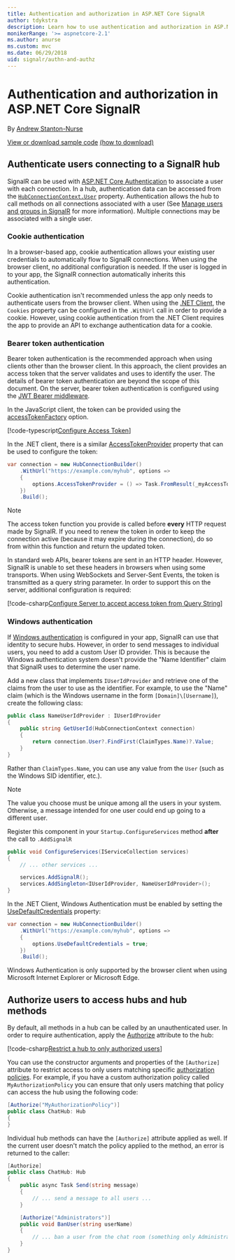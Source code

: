 ```yaml
---
title: Authentication and authorization in ASP.NET Core SignalR
author: tdykstra
description: Learn how to use authentication and authorization in ASP.NET Core SignalR.
monikerRange: '>= aspnetcore-2.1'
ms.author: anurse
ms.custom: mvc
ms.date: 06/29/2018
uid: signalr/authn-and-authz
---
```


# Authentication and authorization in ASP.NET Core SignalR

By [Andrew Stanton-Nurse](https://twitter.com/anurse)

[View or download sample code](https://github.com/aspnet/Docs/tree/master/aspnetcore/signalr/authn-and-authz/sample/) [(how to download)](xref:fundamentals/index#how-to-download-a-sample)

## Authenticate users connecting to a SignalR hub

SignalR can be used with [ASP.NET Core Authentication](xref:security/authentication/index) to associate a user with each connection. In a hub, authentication data can be accessed from the [`HubConnectionContext.User`](/dotnet/api/microsoft.aspnetcore.signalr.hubconnectioncontext.user) property. Authentication allows the hub to call methods on all connections associated with a user (See [Manage users and groups in SignalR](xref:signalr/groups) for more information). Multiple connections may be associated with a single user.

### Cookie authentication

In a browser-based app, cookie authentication allows your existing user credentials to automatically flow to SignalR connections. When using the browser client, no additional configuration is needed. If the user is logged in to your app, the SignalR connection automatically inherits this authentication.

Cookie authentication isn't recommended unless the app only needs to authenticate users from the browser client. When using the [.NET Client](xref:signalr/dotnet-client), the `Cookies` property can be configured in the `.WithUrl` call in order to provide a cookie. However, using cookie authentication from the .NET Client requires the app to provide an API to exchange authentication data for a cookie.

### Bearer token authentication

Bearer token authentication is the recommended approach when using clients other than the browser client. In this approach, the client provides an access token that the server validates and uses to identify the user. The details of bearer token authentication are beyond the scope of this document. On the server, bearer token authentication is configured using the [JWT Bearer middleware](/dotnet/api/microsoft.extensions.dependencyinjection.jwtbearerextensions.addjwtbearer).

In the JavaScript client, the token can be provided using the [accessTokenFactory](xref:signalr/configuration#configure-bearer-authentication) option.

[!code-typescript[Configure Access Token](authn-and-authz/sample/wwwroot/js/chat.ts?range=63-65)]

In the .NET client, there is a similar [AccessTokenProvider](xref:signalr/configuration#configure-bearer-authentication) property that can be used to configure the token:

```csharp
var connection = new HubConnectionBuilder()
    .WithUrl("https://example.com/myhub", options =>
    { 
        options.AccessTokenProvider = () => Task.FromResult(_myAccessToken);
    })
    .Build();
```

> [!NOTE]
> The access token function you provide is called before **every** HTTP request made by SignalR. If you need to renew the token in order to keep the connection active (because it may expire during the connection), do so from within this function and return the updated token.

In standard web APIs, bearer tokens are sent in an HTTP header. However, SignalR is unable to set these headers in browsers when using some transports. When using WebSockets and Server-Sent Events, the token is transmitted as a query string parameter. In order to support this on the server, additional configuration is required:

[!code-csharp[Configure Server to accept access token from Query String](authn-and-authz/sample/Startup.cs?name=snippet)]

### Windows authentication

If [Windows authentication](xref:security/authentication/windowsauth) is configured in your app, SignalR can use that identity to secure hubs. However, in order to send messages to individual users, you need to add a custom User ID provider. This is because the Windows authentication system doesn't provide the "Name Identifier" claim that SignalR uses to determine the user name.

Add a new class that implements `IUserIdProvider` and retrieve one of the claims from the user to use as the identifier. For example, to use the "Name" claim (which is the Windows username in the form `[Domain]\[Username]`), create the following class:

```csharp
public class NameUserIdProvider : IUserIdProvider
{
    public string GetUserId(HubConnectionContext connection)
    {
        return connection.User?.FindFirst(ClaimTypes.Name)?.Value;
    }
}
```

Rather than `ClaimTypes.Name`, you can use any value from the `User` (such as the Windows SID identifier, etc.).

> [!NOTE]
> The value you choose must be unique among all the users in your system. Otherwise, a message intended for one user could end up going to a different user.

Register this component in your `Startup.ConfigureServices` method **after** the call to `.AddSignalR`

```csharp
public void ConfigureServices(IServiceCollection services)
{
    // ... other services ...

    services.AddSignalR();
    services.AddSingleton<IUserIdProvider, NameUserIdProvider>();
}
```

In the .NET Client, Windows Authentication must be enabled by setting the [UseDefaultCredentials](/dotnet/api/microsoft.aspnetcore.http.connections.client.httpconnectionoptions.usedefaultcredentials) property:

```csharp
var connection = new HubConnectionBuilder()
    .WithUrl("https://example.com/myhub", options =>
    {
        options.UseDefaultCredentials = true;
    })
    .Build();
```

Windows Authentication is only supported by the browser client when using Microsoft Internet Explorer or Microsoft Edge.

## Authorize users to access hubs and hub methods

By default, all methods in a hub can be called by an unauthenticated user. In order to require authentication, apply the [Authorize](/dotnet/api/microsoft.aspnetcore.authorization.authorizeattribute) attribute to the hub:

[!code-csharp[Restrict a hub to only authorized users](authn-and-authz/sample/Hubs/ChatHub.cs?range=8-10,32)]

You can use the constructor arguments and properties of the `[Authorize]` attribute to restrict access to only users matching specific [authorization policies](xref:security/authorization/policies). For example, if you have a custom authorization policy called `MyAuthorizationPolicy` you can ensure that only users matching that policy can access the hub using the following code:

```csharp
[Authorize("MyAuthorizationPolicy")]
public class ChatHub: Hub
{
}
```

Individual hub methods can have the `[Authorize]` attribute applied as well. If the current user doesn't match the policy applied to the method, an error is returned to the caller:

```csharp
[Authorize]
public class ChatHub: Hub
{
    public async Task Send(string message)
    {
        // ... send a message to all users ...
    }

    [Authorize("Administrators")]
    public void BanUser(string userName)
    {
        // ... ban a user from the chat room (something only Administrators can do) ...
    }
}
```
